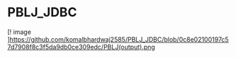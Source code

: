 # PBLJ_JDBC
[! image ]<https://github.com/komalbhardwaj2585/PBLJ_JDBC/blob/0c8e02100197c57d7908f8c3f5da9db0ce309edc/PBLJ(output).png>
